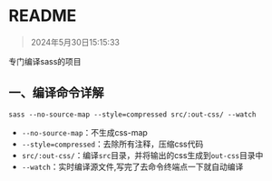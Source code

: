 # README

> 2024年5月30日15:15:33

专门编译sass的项目

## 一、编译命令详解

```shell
sass --no-source-map --style=compressed src/:out-css/ --watch
```

* `--no-source-map`：不生成css-map
* `--style=compressed`：去除所有注释，压缩css代码
* `src/:out-css/`：编译`src`目录，并将输出的css生成到`out-css`目录中
* `--watch`：实时编译源文件,写完了去命令终端点一下就自动编译